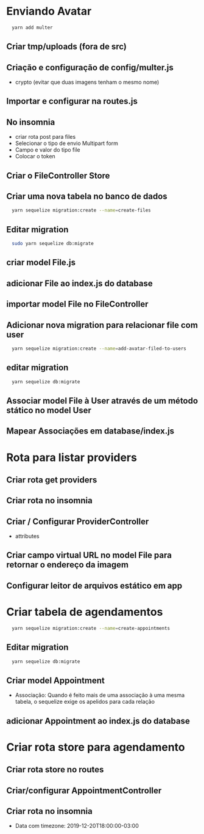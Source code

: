 # Enviando Avatar

```sh
  yarn add multer
```

## Criar tmp/uploads (fora de src)

## Criação e configuração de config/multer.js

- crypto (evitar que duas imagens tenham o mesmo nome)

## Importar e configurar na routes.js

## No insomnia

- criar rota post para files
- Selecionar o tipo de envio Multipart form
- Campo e valor do tipo file
- Colocar o token

## Criar o FileController Store

## Criar uma nova tabela no banco de dados

```sh
  yarn sequelize migration:create --name=create-files
```

## Editar migration

```sh
  sudo yarn sequelize db:migrate
```

## criar model File.js

## adicionar File ao index.js do database

## importar model File no FileController

## Adicionar nova migration para relacionar file com user

```sh
  yarn sequelize migration:create --name=add-avatar-filed-to-users
```

## editar migration

```sh
  yarn sequelize db:migrate
```

## Associar model File à User através de um método stático no model User

## Mapear Associações em database/index.js

# Rota para listar providers

## Criar rota get providers

## Criar rota no insomnia

## Criar / Configurar ProviderController

- attributes

## Criar campo virtual URL no model File para retornar o endereço da imagem

## Configurar leitor de arquivos estático em app

# Criar tabela de agendamentos

```sh
  yarn sequelize migration:create --name=create-appointments
```

## Editar migration

```sh
  yarn sequelize db:migrate
```

## Criar model Appointment

- Associação: Quando é feito mais de uma associação à uma mesma tabela, o sequelize exige os apelidos para cada relação

## adicionar Appointment ao index.js do database

# Criar rota store para agendamento

## Criar rota store no routes

## Criar/configurar AppointmentController

## Criar rota no insomnia

- Data com timezone: 2019-12-20T18:00:00-03:00
